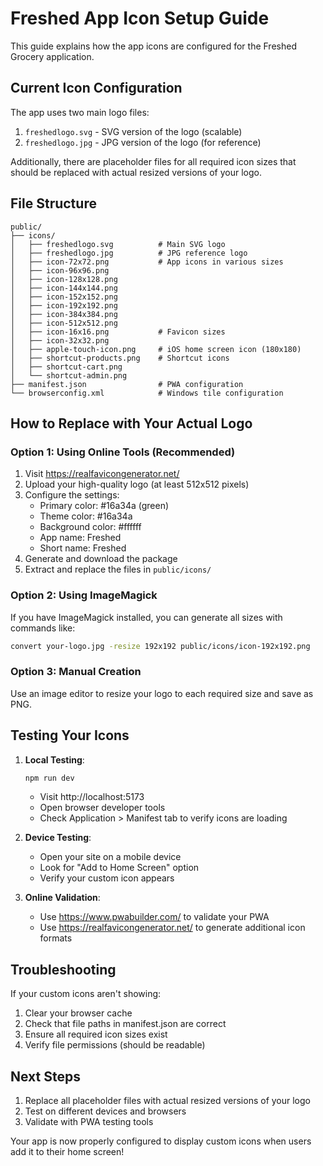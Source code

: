 # Freshed App Icon Setup Guide

This guide explains how the app icons are configured for the Freshed Grocery application.

## Current Icon Configuration

The app uses two main logo files:
1. `freshedlogo.svg` - SVG version of the logo (scalable)
2. `freshedlogo.jpg` - JPG version of the logo (for reference)

Additionally, there are placeholder files for all required icon sizes that should be replaced with actual resized versions of your logo.

## File Structure

```
public/
├── icons/
│   ├── freshedlogo.svg          # Main SVG logo
│   ├── freshedlogo.jpg          # JPG reference logo
│   ├── icon-72x72.png           # App icons in various sizes
│   ├── icon-96x96.png
│   ├── icon-128x128.png
│   ├── icon-144x144.png
│   ├── icon-152x152.png
│   ├── icon-192x192.png
│   ├── icon-384x384.png
│   ├── icon-512x512.png
│   ├── icon-16x16.png           # Favicon sizes
│   ├── icon-32x32.png
│   ├── apple-touch-icon.png     # iOS home screen icon (180x180)
│   ├── shortcut-products.png    # Shortcut icons
│   ├── shortcut-cart.png
│   └── shortcut-admin.png
├── manifest.json                # PWA configuration
└── browserconfig.xml            # Windows tile configuration
```

## How to Replace with Your Actual Logo

### Option 1: Using Online Tools (Recommended)
1. Visit https://realfavicongenerator.net/
2. Upload your high-quality logo (at least 512x512 pixels)
3. Configure the settings:
   - Primary color: #16a34a (green)
   - Theme color: #16a34a
   - Background color: #ffffff
   - App name: Freshed
   - Short name: Freshed
4. Generate and download the package
5. Extract and replace the files in `public/icons/`

### Option 2: Using ImageMagick
If you have ImageMagick installed, you can generate all sizes with commands like:
```bash
convert your-logo.jpg -resize 192x192 public/icons/icon-192x192.png
```

### Option 3: Manual Creation
Use an image editor to resize your logo to each required size and save as PNG.

## Testing Your Icons

1. **Local Testing**:
   ```bash
   npm run dev
   ```
   - Visit http://localhost:5173
   - Open browser developer tools
   - Check Application > Manifest tab to verify icons are loading

2. **Device Testing**:
   - Open your site on a mobile device
   - Look for "Add to Home Screen" option
   - Verify your custom icon appears

3. **Online Validation**:
   - Use https://www.pwabuilder.com/ to validate your PWA
   - Use https://realfavicongenerator.net/ to generate additional icon formats

## Troubleshooting

If your custom icons aren't showing:
1. Clear your browser cache
2. Check that file paths in manifest.json are correct
3. Ensure all required icon sizes exist
4. Verify file permissions (should be readable)

## Next Steps

1. Replace all placeholder files with actual resized versions of your logo
2. Test on different devices and browsers
3. Validate with PWA testing tools

Your app is now properly configured to display custom icons when users add it to their home screen!